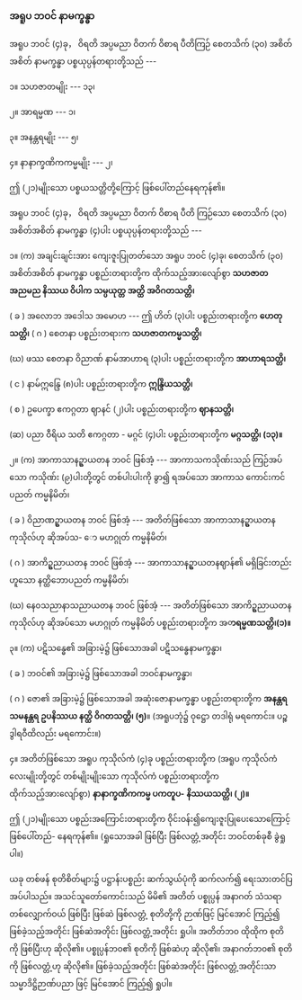 ### အရူပ ဘဝင် နာမက္ခန္ဓာ

အရူပ ဘဝင် (၄)ခု， ဝိရတိ အပ္ပမညာ ဝိတက် ဝိစာရ ပီတိကြဉ် စေတသိက် (၃၀) အစိတ်အစိတ်
နာမက္ခန္ဓာ ပစ္စယုပ္ပန်တရားတို့သည် ---

၁။ သဟဇာတမျိုး --- ၁၃၊

၂။ အာရမ္မဏ --- ၁၊

၃။ အနန္တရမျိုး --- ၅၊

၄။ နာနာက္ခဏိကကမ္မမျိုး --- ၂၊

ဤ (၂၁)မျိုးသော ပစ္စယသတ္တိတို့ကြောင့် ဖြစ်ပေါ်တည်နေရကုန်၏။

အရူပ ဘဝင် (၄)ခု， ဝိရတိ အပ္ပမညာ ဝိတက် ဝိစာရ ပီတိ ကြဉ်သော စေတသိက် (၃၀) အစိတ်အစိတ်
နာမက္ခန္ဓာ (၄)ပါး ပစ္စယုပ္ပန်တရားတို့သည် ---

၁။ (က) အချင်းချင်းအား ကျေးဇူးပြုတတ်သော အရူပ ဘဝင် (၄)ခု၊ စေတသိက် (၃၀) အစိတ်အစိတ်
နာမက္ခန္ဓာ ပစ္စည်းတရားတို့က ထိုက်သည့်အားလျော်စွာ **သဟဇာတ အညမည နိဿယ ဝိပါက**
**သမ္ပယုတ္တ အတ္ထိ အဝိဂတသတ္တိ၊**

( ခ ) အလောဘ အဒေါသ အမောဟ --- ဤ ဟိတ် (၃)ပါး ပစ္စည်းတရားတို့က **ဟေတုသတ္တိ၊**
( ဂ ) စေတနာ ပစ္စည်းတရားက **သဟဇာတကမ္မသတ္တိ၊**

(ဃ) ဖဿ စေတနာ ဝိညာဏ် နာမ်အာဟာရ (၃)ပါး ပစ္စည်းတရားတို့က **အာဟာရသတ္တိ၊**

( င ) နာမ်ဣန္ဒြေ (၈)ပါး ပစ္စည်းတရားတို့က **ဣန္ဒြိယသတ္တိ၊**

( စ ) ဥပေက္ခာ ဧကဂ္ဂတာ ဈာနင် (၂)ပါး ပစ္စည်းတရားတို့က **ဈာနသတ္တိ၊**

(ဆ) ပညာ ဝီရိယ သတိ ဧကဂ္ဂတာ - မဂ္ဂင် (၄)ပါး ပစ္စည်းတရားတို့က **မဂ္ဂသတ္တိ၊ (၁၃)။**

၂။ (က) အာကာသာနဥ္စာယတန ဘဝင် ဖြစ်အံ့ --- အာကာသကသိုဏ်းသည် ကြဉ်အပ်သော ကသိုဏ်း
(၉)ပါးတို့တွင် တစ်ပါးပါးကို ခွာ၍ ရအပ်သော အာကာသ ကောင်းကင်ပညတ် ကမ္မနိမိတ်၊

( ခ ) ဝိညာဏဥ္စာယတန ဘဝင် ဖြစ်အံ့ --- အတိတ်ဖြစ်သော အာကာသာနဥ္စာယတန ကုသိုလ်ဟု ဆိုအပ်သ-
ော မဟဂ္ဂုတ် ကမ္မနိမိတ်၊

( ဂ ) အာကိဥ္စညာယတန ဘဝင် ဖြစ်အံ့ --- အာကာသာနဥ္စာယတနဈာန်၏ မရှိခြင်းတည်းဟူသော
နတ္ထိဘောပညတ် ကမ္မနိမိတ်၊

(ဃ) နေ၀သညာနာသညာယတန ဘဝင် ဖြစ်အံ့ --- အတိတ်ဖြစ်သော အာကိဥ္စညာယတနကုသိုလ်ဟု
ဆိုအပ်သော မဟဂ္ဂုတ် ကမ္မနိမိတ် ပစ္စည်းတရားတို့က အ**ာရမ္မဏသတ္တိ၊(၁)။**

၃။ (က) ပဋိသန္ဓေ၏ အခြားမဲ့၌ ဖြစ်သောအခါ ပဋိသန္ဓေနာမက္ခန္ဓာ၊

( ခ ) ဘဝင်၏ အခြားမဲ့၌ ဖြစ်သောအခါ ဘဝင်နာမက္ခန္ဓာ၊

( ဂ ) ဇော၏ အခြားမဲ့၌ ဖြစ်သောအခါ အဆုံးဇောနာမက္ခန္ဓာ ပစ္စည်းတရားတို့က **အနန္တရ သမနန္တရ**
**ဥပနိဿယ နတ္ထိ ဝိဂတသတ္တိ၊ (၅)**။ (အရူပဘုံ၌ ဝုဋ္ဌော တဒါရုံ မရကောင်း။ ပဉ္စဒွါရဝီထိလည်း
မရကောင်း။)

၄။ အတိတ်ဖြစ်သော အရူပ ကုသိုလ်ကံ (၄)ခု ပစ္စည်းတရားတို့က (အရူပ ကုသိုလ်ကံ လေးမျိုးတို့တွင်
တစ်မျိုးမျိုးသော ကုသိုလ်ကံ ပစ္စည်းတရားတို့က ထိုက်သည့်အားလျော်စွာ) **နာနာက္ခဏိကကမ္မ ပကတူပ-**
**နိဿယသတ္တိ၊ (၂)။**

ဤ (၂၁)မျိုးသော ပစ္စည်းအကြောင်းတရားတို့က ဝိုင်းဝန်း၍ကျေးဇူးပြုပေးသောကြောင့် ဖြစ်ပေါ်တည်-
နေရကုန်၏။ (ရှုသောအခါ ဖြစ်ပြီး ဖြစ်လတ္တံ့အတိုင်း ဘဝင်တစ်ခုစီ ခွဲရှုပါ။)

ယခု တစ်ဖန် စုတိစိတ်များ၌ ပဋ္ဌာန်းပစ္စည်း ဆက်သွယ်ပုံကို ဆက်လက်၍ ရေးသားတင်ပြအပ်ပါသည်။
အသင်သူတော်ကောင်းသည် မိမိ၏ အတိတ် ပစ္စုပ္ပန် အနာဂတ် သံသရာ တစ်လျှောက်ဝယ် ဖြစ်ပြီး ဖြစ်ဆဲ
ဖြစ်လတ္တံ့ စုတိတို့ကို ဉာဏ်ဖြင့် မြင်အောင် ကြည့်၍ ဖြစ်ခဲ့သည့်အတိုင်း ဖြစ်ဆဲအတိုင်း ဖြစ်လတ္တံ့အတိုင်း ရှုပါ။
အတိတ်ဘ၀ ထိုထိုက စုတိကို ဖြစ်ပြီးဟု ဆိုလို၏။ ပစ္စုပ္ပန်ဘ၀၏ စုတိကို ဖြစ်ဆဲဟု ဆိုလို၏၊ အနာဂတ်ဘ၀၏
စုတိကို ဖြစ်လတ္တံ့ဟု ဆိုလို၏။ ဖြစ်ခဲ့သည့်အတိုင်း ဖြစ်ဆဲအတိုင်း ဖြစ်လတ္တံ့အတိုင်းသာ သမ္မာဒိဋ္ဌိဉာဏ်ပညာ
ဖြင့် မြင်အောင် ကြည့်၍ ရှုပါ။